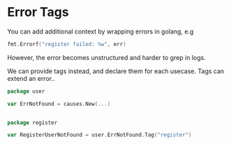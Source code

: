 # Error Tags

You can add additional context by wrapping errors in golang, e.g 

```go
fmt.Errorf("register failed: %w", err)
```

However, the error becomes unstructured and harder to grep in logs.

We can provide tags instead, and declare them for each usecase. Tags can extend an error..

```go
package user

var ErrNotFound = causes.New(...)


package register

var RegisterUserNotFound = user.ErrNotFound.Tag("register")

```
